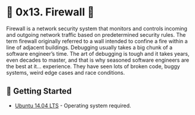  # :shell: 0x13. Firewall :shell:
 

Firewall is a network security system that monitors and controls incoming and outgoing network traffic based on predetermined security rules.
The term firewall originally referred to a wall intended to confine a fire within a line of adjacent buildings.
Debugging usually takes a big chunk of a software engineer’s time. The art of debugging is tough and it takes years, even decades to master, and that is why seasoned software engineers are the best at it… experience. They have seen lots of broken code, buggy systems, weird edge cases and race conditions.


## :running: Getting Started

* [Ubuntu 14.04 LTS](http://releases.ubuntu.com/14.04/) - Operating system required.

